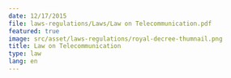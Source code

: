 ```yaml
---
date: 12/17/2015
file: laws-regulations/Laws/Law on Telecommunication.pdf
featured: true
image: src/asset/laws-regulations/royal-decree-thumnail.png
title: Law on Telecommunication
type: law
lang: en
---
```

